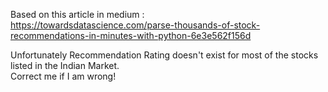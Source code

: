 Based on this article in medium :  
https://towardsdatascience.com/parse-thousands-of-stock-recommendations-in-minutes-with-python-6e3e562f156d  

Unfortunately Recommendation Rating doesn't exist for most of the stocks listed in the Indian Market.  
Correct me if I am wrong!  
